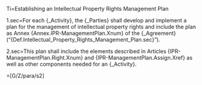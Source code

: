 Ti=Establishing an Intellectual Property Rights Management Plan

1.sec=For each {_Activity}, the {_Parties} shall develop and implement a plan for the management of intellectual property rights and include the plan as Annex {Annex.IPR-ManagementPlan.Xnum} of the {_Agreement} (“{Def.Intellectual_Property_Rights_Management_Plan.sec}”). 

2.sec=This plan shall include the elements described in Articles {IPR-ManagementPlan.Right.Xnum} and {IPR-ManagementPlan.Assign.Xref} as well as other components needed for an {_Activity}.

=[G/Z/para/s2]
